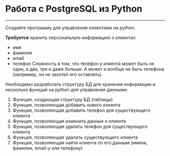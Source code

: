 # Работа с PostgreSQL из Python

---
_Создайте_ программу для управления клиентами на python.

__Требуется__ хранить персональную информацию о клиентах:

- имя
- фамилия
- email
- телефон
Сложность в том, что телефон у клиента может быть не один, а два, три и даже больше. А может и вообще не быть телефона (например, он не захотел его оставлять).

Необходимо разработать структуру БД для хранения информации и несколько функций на python для управления данными:

1. Функция, создающая структуру БД (таблицы)
2. Функция, позволяющая добавить нового клиента
3. Функция, позволяющая добавить телефон для существующего клиента
4. Функция, позволяющая изменить данные о клиенте
5. Функция, позволяющая удалить телефон для существующего клиента
6. Функция, позволяющая удалить существующего клиента
7. Функция, позволяющая найти клиента по его данным (имени, фамилии, email-у или телефону)
